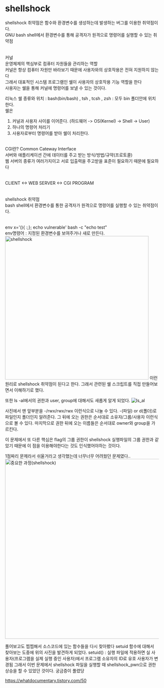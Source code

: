 # shellshock

shellshock 취약점은 함수와 환경변수를 생성하는데 발생하는 버그를 이용한 취약점이다.<br>
GNU bash shell에서 환경변수를 통해 공격자가 원격으로 명령어를 실행할 수 있는 취약점<br>
<br>
<br>
커널<br>
운영체제의 핵심부로 컴퓨터 자원들을 관리하는 역할<br>
커널은 항상 컴퓨터 자원만 바라보기 때문에 사용자와의 상호작용은 전혀 지원하지 않는다<br>
그래서 대표적인 시스템 프로그램인 쉘이 사용자의 상호작용 기능 역할을 한다<br>
사용자는 쉘을 통해 커널에 명령어를 보낼 수 있는 것이다.<br>

리눅스 쉘 종류와 위치 : bash(bin/bash) , tsh , tcsh , zsh : 모두 bin 폴더안에 위치한다.<br>
쉘은<br>
1) 커널과 사용자 사이를 이어준다. (하드웨어 -> OS(Kernel) -> Shell -> User)<br>
2) 하나의 명령어 처리기 <br>
3) 사용자로부터 명령어를 받아 쉘이 처리한다. <br>
<br>
CGI란? Common Cateway Interface<br>
서버와 애플리케이션 간에 데이터를 주고 받는 방식/방법/규약(프로토콜)<br>
웹 서버의 종류가 여러가지이고 서로 입출력을 주고받을 표준이 필요하기 때문에 필요하다<br>
<br>
<br>
CLIENT <-> WEB SERVER <-> CGI PROGRAM<br>
<br>
<br>
shellshock 취약점 <br>
bash shell에서 환경변수를 통한 공격자가 원격으로 명령어를 실행할 수 있는 취약점이다.<br>
<br>
<br>
env x='(){ :;}; echo vulnerable' bash -c "echo test"<br>
env명령어 : 지정된 환경변수를 보여주거나 새로 만든다.


<img width="470" alt="shellshock" src="https://user-images.githubusercontent.com/107084512/208839683-66998a5d-a261-43f9-a004-297243cff03c.png">
이런 원리로 shellshock 취약점이 된다고 한다. 
그래서 관련된 쉘 스크립트를 직접 만들어보면서 이해하기로 했다.


또한 ls -al에서의 권한과 user, group에 대해서도 새롭게 알게 되었다.
![ls_al](https://user-images.githubusercontent.com/107084512/208868052-c5dfa98e-93a7-4640-841d-54b7931d621a.png)

사진에서 맨 앞부분을 -/rwx/rwx/rwx 이런식으로 나눌 수 있다. -(파일) or d(폴더)로 파일인지 폴더인지 알려준다.
그 뒤에 오는 권한은 순서대로 소유자/그룹/사용자 이런식으로 볼 수 있다.
마지막으로 권한 뒤에 오는 이름들은 순서대로 owner와 group을 가르킨다.

이 문제에서 또 다른 핵심은 flag의 그룹 권한이 shellshock 실행파일의 그룹 권한과 같았기 때문에 이 점을 이용해야한다는 것도 인식했어야하는 것이다.

1점짜리 문제라서 쉬울거라고 생각했는데 너무너무 어려웠던 문제였다..
<img width="589" alt="중요한 과정(shellshock)" src="https://user-images.githubusercontent.com/107084512/208874385-e885c284-009d-498c-bdc5-2edf2556ae9e.png">

풀어보고도 찝찝해서 소스코드에 있는 함수들을 다시 찾아봤다
setuid 함수에 대해서 찾아보는 도중에 위의 사진을 발견하게 되었다.
setuid() : 실행 파일에 적용하면 실 사용자(프로그램을 실제 실행 중인 사용자)에서 프로그램 소유자의 ID로 유호 사용자가 변경됨
그래서 이번 문제에서 shellshock 파일을 실행할 때 shellshock_pwn으로 권한 상승을 할 수 있었던 것이다.
궁금증이 풀렸당

https://whatdocumentary.tistory.com/50
